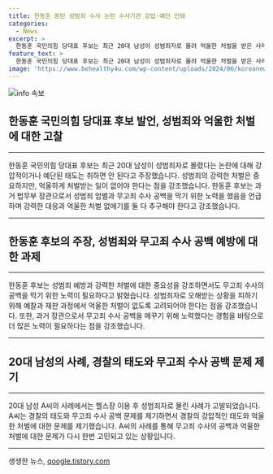 ```yaml
---
title: 한동훈 동탄 성범죄 수사 논란 수사기관 강압·예단 안돼
categories:
  - News
excerpt: >
  한동훈 국민의힘 당대표 후보는 최근 20대 남성이 성범죄자로 몰려 억울한 처벌을 받은 사례에 대해 강압적인 태도를 보이거나 예단해서는 안 된다고 주장했다. 그는 성범죄 엄벌과 억울한 사람이 생기지 않게 하는 것을 모두 해내야 한다고 강조했다. 이에 대한 논란이 커지고 있는 가운데, 피해자의 주장과 경찰의 대응이 논란의 중심에 섰다. A씨는 자신이 아파트 헬스장에서 운동 중 화장실을 이용한 후 경찰에 특정되었다고 주장하며 경찰의 태도를 비판하고 있다.
feature_text: >
  한동훈 국민의힘 당대표 후보는 최근 20대 남성이 성범죄자로 몰려 억울한 처벌을 받은 사례에 대해 강압적인 태도를 보이거나 예단해서는 안 된다고 주장했다. 그는 성범죄 엄벌과 억울한 사람이 생기지 않게 하는 것을 모두 해내야 한다고 강조했다. 이에 대한 논란이 커지고 있는 가운데, 피해자의 주장과 경찰의 대응이 논란의 중심에 섰다. A씨는 자신이 아파트 헬스장에서 운동 중 화장실을 이용한 후 경찰에 특정되었다고 주장하며 경찰의 태도를 비판하고 있다.
image: 'https://www.behealthy4u.com/wp-content/uploads/2024/06/koreanews.jpg'
---
```


<p><img src="https://www.behealthy4u.com/wp-content/uploads/2024/06/koreanews.jpg" alt="info 속보" /></p>

<h2 data-ke-size="size26">한동훈 국민의힘 당대표 후보 발언, 성범죄와 억울한 처벌에 대한 고찰</h2>

<hr>

<p data-ke-size="size16">한동훈 국민의힘 당대표 후보는 최근 20대 남성이 성범죄자로 몰렸다는 논란에 대해 강압적이거나 예단된 태도는 취하면 안 된다고 주장했습니다. 성범죄의 강력한 처벌은 중요하지만, 억울하게 처벌받는 일이 없어야 한다는 점을 강조했습니다. 한동훈 후보는 과거 법무부 장관으로서 성범죄 엄벌과 무고죄 수사 공백을 막기 위한 노력을 했음을 언급하며 강력한 대응과 억울한 처벌 없애기를 둘 다 추구해야 한다고 강조했습니다.</p>

<hr>

<h2 data-ke-size="size26">한동훈 후보의 주장, 성범죄와 무고죄 수사 공백 예방에 대한 과제</h2>

<hr>

<p data-ke-size="size16">한동훈 후보는 성범죄 예방과 강력한 처벌에 대한 중요성을 강조하면서도 무고죄 수사의 공백을 막기 위한 노력이 필요하다고 밝혔습니다. 성범죄자로 오해받는 상황을 피하기 위해 예찰과 재판 과정에서 억울한 처벌이 없도록 고려되어야 한다는 점을 강조했습니다. 또한, 과거 장관으로서 무고죄 수사 공백을 메꾸기 위해 노력했다는 경험을 바탕으로 더 많은 노력이 필요하다는 점을 강조했습니다.</p>

<hr>

<h2 data-ke-size="size26">20대 남성의 사례, 경찰의 태도와 무고죄 수사 공백 문제 제기</h2>

<hr>

<p data-ke-size="size16">20대 남성 A씨의 사례에서는 헬스장 이용 후 성범죄자로 몰린 사례가 고발되었습니다. A씨는 경찰의 태도와 무고죄 수사 공백 문제를 제기하면서 경찰의 강압적인 태도와 억울한 처벌에 대한 문제를 제기했습니다. A씨의 사례를 통해 무고죄 수사의 공백과 억울한 처벌에 대한 문제가 다시 한번 고민되고 있는 상황입니다.</p>

<hr>
생생한 뉴스, <a href="https://qoogle.tistory.com" rel="dofollow">qoogle.tistory.com</a>


